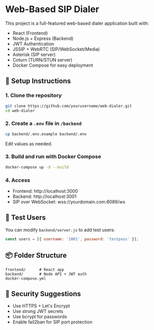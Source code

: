 # Web-Based SIP Dialer

This project is a full-featured web-based dialer application built with:

- React (Frontend)
- Node.js + Express (Backend)
- JWT Authentication
- JSSIP + WebRTC (SIP/WebSocket/Media)
- Asterisk (SIP server)
- Coturn (TURN/STUN server)
- Docker Compose for easy deployment

## 🔧 Setup Instructions

### 1. Clone the repository
```bash
git clone https://github.com/yourusername/web-dialer.git
cd web-dialer
```

### 2. Create a `.env` file in `/backend`
```bash
cp backend/.env.example backend/.env
```

Edit values as needed.

### 3. Build and run with Docker Compose
```bash
docker-compose up -d --build
```

### 4. Access
- Frontend: http://localhost:3000
- Backend: http://localhost:3001
- SIP over WebSocket: wss://yourdomain.com:8089/ws

## 🧪 Test Users

You can modify `backend/server.js` to add test users:
```js
const users = [{ username: '1001', password: 'testpass' }];
```

## 📦 Folder Structure
```
frontend/      # React app
backend/       # Node API + JWT auth
docker-compose.yml
```

## 🔐 Security Suggestions
- Use HTTPS + Let's Encrypt
- Use strong JWT secrets
- Use bcrypt for passwords
- Enable fail2ban for SIP port protection
